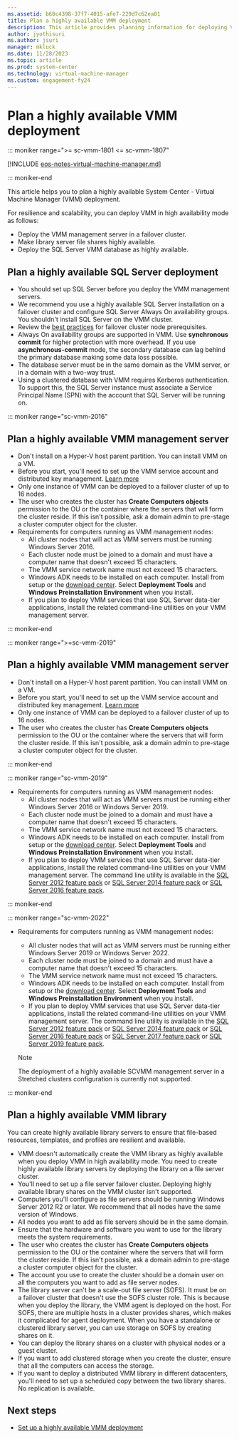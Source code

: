 ```yaml
---
ms.assetid: b60c4398-37f7-4015-afe7-229d7c62ea01
title: Plan a highly available VMM deployment
description: This article provides planning information for deploying VMM and its components in high availability mode
author: jyothisuri
ms.author: jsuri
manager: mkluck
ms.date: 11/28/2023
ms.topic: article
ms.prod: system-center
ms.technology: virtual-machine-manager
ms.custom: engagement-fy24
---
```


# Plan a highly available VMM deployment

::: moniker range=">= sc-vmm-1801 <= sc-vmm-1807"

[!INCLUDE [eos-notes-virtual-machine-manager.md](../includes/eos-notes-virtual-machine-manager.md)]

::: moniker-end


This article helps you to plan a highly available System Center - Virtual Machine Manager (VMM) deployment.

For resilience and scalability, you can deploy VMM in high availability mode as follows:

- Deploy the VMM management server in a failover cluster.
- Make library server file shares highly available.
- Deploy the SQL Server VMM database as highly available.

## Plan a highly available SQL Server deployment

- You should set up SQL Server before you deploy the VMM management servers.
- We recommend you use a highly available SQL Server installation on a failover cluster and configure SQL Server Always On availability groups.
You shouldn't install SQL Server on the VMM cluster.
- Review the [best practices](/sql/sql-server/failover-clusters/install/before-installing-failover-clustering) for failover cluster node prerequisites.
- Always On availability groups are supported in VMM. Use **synchronous commit** for higher protection with more overhead. If you use **asynchronous-commit** mode, the secondary database can lag behind the primary database making some data loss possible.
- The database server must be in the same domain as the VMM server, or in a domain with a two-way trust.
- Using a clustered database with VMM requires Kerberos authentication. To support this, the SQL Server instance must associate a Service Principal Name (SPN) with the account that SQL Server will be running on.

::: moniker range="sc-vmm-2016"

## Plan a highly available VMM management server
- Don't install on a Hyper-V host parent partition. You can install VMM on a VM.
- Before you start, you'll need to set up the VMM service account and distributed key management. [Learn more](~/vmm/install.md)
- Only one instance of VMM can be deployed to a failover cluster of up to 16 nodes.
- The user who creates the cluster has **Create Computers objects** permission to the OU or the container where the servers that will form the cluster reside. If this isn't possible, ask a domain admin to pre-stage a cluster computer object for the cluster.
- Requirements for computers running as VMM management nodes:
	- All cluster nodes that will act as VMM servers must be running Windows Server 2016.
	- Each cluster node must be joined to a domain and must have a computer name that doesn't exceed 15 characters.
	- The VMM service network name must not exceed 15 characters.
	- Windows ADK needs to be installed on each computer. Install from setup or the [download center](/windows-hardware/get-started/adk-install). Select **Deployment Tools** and **Windows Preinstallation Environment** when you install.
	- If you plan to deploy VMM services that use SQL Server data-tier applications, install the related command-line utilities on your VMM management server.

::: moniker-end

::: moniker range=">=sc-vmm-2019"

## Plan a highly available VMM management server
- Don't install on a Hyper-V host parent partition. You can install VMM on a VM.
- Before you start, you'll need to set up the VMM service account and distributed key management. [Learn more](~/vmm/install.md)
- Only one instance of VMM can be deployed to a failover cluster of up to 16 nodes.
- The user who creates the cluster has **Create Computers objects** permission to the OU or the container where the servers that will form the cluster reside. If this isn't possible, ask a domain admin to pre-stage a cluster computer object for the cluster.

::: moniker-end

::: moniker range="sc-vmm-2019"

- Requirements for computers running as VMM management nodes:
	- All cluster nodes that will act as VMM servers must be running either Windows Server 2016 or Windows Server 2019.
	- Each cluster node must be joined to a domain and must have a computer name that doesn't exceed 15 characters.
	- The VMM service network name must not exceed 15 characters.
	- Windows ADK needs to be installed on each computer. Install from setup or the [download center](/windows-hardware/get-started/adk-install). Select **Deployment Tools** and **Windows Preinstallation Environment** when you install.
	- If you plan to deploy VMM services that use SQL Server data-tier applications, install the related command-line utilities on your VMM management server. The command line utility is available in the [SQL Server 2012 feature pack](https://www.microsoft.com/download/details.aspx?id=56041) or [SQL Server 2014 feature pack](https://www.microsoft.com/download/details.aspx?id=57474) or [SQL Server 2016 feature pack](https://www.microsoft.com/download/details.aspx?id=56833).

::: moniker-end

::: moniker range="sc-vmm-2022"
- Requirements for computers running as VMM management nodes:
	- All cluster nodes that will act as VMM servers must be running either Windows Server 2019 or Windows Server 2022.
	- Each cluster node must be joined to a domain and must have a computer name that doesn't exceed 15 characters.
	- The VMM service network name must not exceed 15 characters.
	- Windows ADK needs to be installed on each computer. Install from setup or the [download center](/windows-hardware/get-started/adk-install). Select **Deployment Tools** and **Windows Preinstallation Environment** when you install.
	- If you plan to deploy VMM services that use SQL Server data-tier applications, install the related command-line utilities on your VMM management server. The command line utility is available in the [SQL Server 2012 feature pack](https://www.microsoft.com/download/details.aspx?id=56041) or [SQL Server 2014 feature pack](https://www.microsoft.com/download/details.aspx?id=57474) or [SQL Server 2016 feature pack](https://www.microsoft.com/download/details.aspx?id=56833) or [SQL Server 2017 feature pack](https://www.microsoft.com/download/details.aspx?id=55992) or [SQL Server 2019 feature pack](https://www.microsoft.com/en-us/download/details.aspx?id=100450).

    >[!Note]
    > The deployment of a highly available SCVMM management server in a Stretched clusters configuration is currently not supported.

::: moniker-end

## Plan a highly available VMM library

You can create highly available library servers to ensure that file-based resources, templates, and profiles are resilient and available.

- VMM doesn't automatically create the VMM library as highly available when you deploy VMM in high availability mode. You need to create highly available library servers by deploying the library on a file server cluster.
- You'll need to set up a file server failover cluster. Deploying highly available library shares on the VMM cluster isn't supported.
- Computers you'll configure as file servers should be running Windows Server 2012 R2 or later. We recommend that all nodes have the same version of Windows.
- All nodes you want to add as file servers should be in the same domain.
- Ensure that the hardware and software you want to use for the library meets the system requirements.
- The user who creates the cluster has **Create Computers objects** permission to the OU or the container where the servers that will form the cluster reside. If this isn't possible, ask a domain admin to pre-stage a cluster computer object for the cluster.
- The account you use to create the cluster should be a domain user on all the computers you want to add as file server nodes.
- The library server can't be a scale-out file server (SOFS). It must be on a failover cluster that doesn't use the SOFS cluster role. This is because when you deploy the library, the VMM agent is deployed on the host. For SOFS, there are multiple hosts in a cluster provides shares, which makes it complicated for agent deployment. When you have a standalone or clustered library server, you can use storage on SOFS by creating shares on it.
- You can deploy the library shares on a cluster with physical nodes or a guest cluster.
- If you want to add clustered storage when you create the cluster, ensure that all the computers can access the storage.
- If you want to deploy a distributed VMM library in different datacenters, you'll need to set up a scheduled copy between the two library shares. No replication is available.

## Next steps

- [Set up a highly available VMM deployment](high-availability.md)
